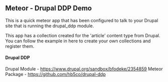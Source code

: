 ## Meteor - Drupal DDP Demo

This is a quick meteor app that has been configured to talk to your Drupal site that is running the drupal_ddp module.

This app has a collection created for the 'article' content type from Drupal. You can follow the example in here to create your own collections and register them.

#### Drupal DDP

Drupal Module - https://www.drupal.org/sandbox/bfodeke/2354859
Meteor Package - https://github.com/hb5co/drupal-ddp